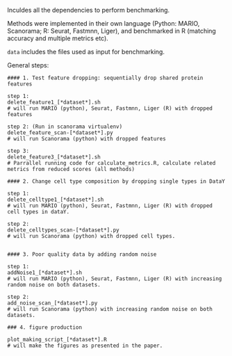 Inculdes all the dependencies to perform benchmarking.

Methods were implemented in their own language (Python: MARIO, Scanorama; R: Seurat, Fastmnn, Liger), and benchmarked in R (matching accuracy and multiple metrics etc).

```data``` includes the files used as input for benchmarking.

General steps:

```
#### 1. Test feature dropping: sequentially drop shared protein features

step 1:
delete_feature1_[*dataset*].sh
# will run MARIO (python), Seurat, Fastmnn, Liger (R) with dropped features

step 2: (Run in scanorama virtualenv)
delete_feature_scan-[*dataset*].py
# will run Scanorama (python) with dropped features

step 3:
delete_feature3_[*dataset*].sh
# Parrallel running code for calculate_metrics.R, calculate related metrics from reduced scores (all methods)

#### 2. Change cell type composition by dropping single types in DataY

step 1:
delete_celltype1_[*dataset*].sh
# will run MARIO (python), Seurat, Fastmnn, Liger (R) with dropped cell types in dataY.

step 2:
delete_celltypes_scan-[*dataset*].py
# will run Scanorama (python) with dropped cell types.


#### 3. Poor quality data by adding random noise

step 1:
addNoise1_[*dataset*].sh
# will run MARIO (python), Seurat, Fastmnn, Liger (R) with increasing random noise on both datasets.

step 2:
add_noise_scan_[*dataset*].py
# will run Scanorama (python) with increasing random noise on both datasets.

### 4. figure production

plot_making_script_[*dataset*].R
# will make the figures as presented in the paper.

```

